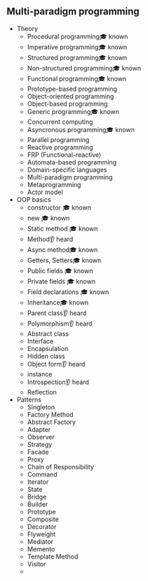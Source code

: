 ## Multi-paradigm programming

- Theory
  - Procedural programming🎓 known
  - Imperative programming🎓 known
  - Structured programming🎓 known
  - Non-structured programming🎓 known
  - Functional programming🎓 known
  - Prototype-based programming
  - Object-oriented programming
  - Object-based programming
  - Generic programming🎓 known
  - Concurrent computing
  - Asyncronous programming🎓 known
  - Parallel programming
  - Reactive programming
  - FRP (Functional-reactive)
  - Automata-based programming
  - Domain-specific languages
  - Multi-paradigm programming
  - Metaprogramming
  - Actor model
- OOP basics
  - constructor 🎓 known
  - new 🎓 known
  - Static method 🎓 known
  - Method👂 heard
  - Async method🎓 known
  - Getters, Setters🎓 known
  - Public fields 🎓 known
  - Private fields 🎓 known
  - Field declarations 🎓 known
  - Inheritance🎓 known
  - Parent class👂 heard
  - Polymorphism👂 heard
  - Abstract class
  - Interface
  - Encapsulation
  - Hidden class
  - Object form👂 heard
  - instance
  - Introspection👂 heard
  - Reflection
- Patterns
  - Singleton
  - Factory Method
  - Abstract Factory
  - Adapter
  - Observer
  - Strategy
  - Facade
  - Proxy
  - Chain of Responsibility
  - Command
  - Iterator
  - State
  - Bridge
  - Builder
  - Prototype
  - Composite
  - Decorator
  - Flyweight
  - Mediator
  - Memento
  - Template Method
  - Visitor
  - 